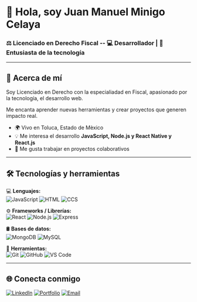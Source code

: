 # 👋 Hola, soy Juan Manuel Minigo Celaya  

### ⚖️ Licenciado en Derecho Fiscal -- 💻 Desarrollador | 🧠 Entusiasta de la tecnología 

---

## 🧾 Acerca de mí

Soy Licenciado en Derecho con la especialiadad en Fiscal,  apasionado por la tecnología, el desarrollo web.

Me encanta aprender nuevas herramientas y crear proyectos que generen impacto real.

- 🌍 Vivo en Toluca, Estado de Mèxico  
- 💡 Me interesa el desarrollo **JavaScript, Node.js y React Native y React.js**  
- 🧩 Me gusta trabajar en proyectos colaborativos 

---

## 🛠️ Tecnologías y herramientas

💻 **Lenguajes:**  
![JavaScript](https://img.shields.io/badge/JavaScript-F7DF1E?style=for-the-badge&logo=javascript&logoColor=000)
![HTML](https://img.shields.io/badge/HTML5-E34F26?style=for-the-badge&logo=html5&logoColor=fff)
![CCS](https://img.shields.io/badge/CSS3-1572B6?style=for-the-badge&logo=css3&logoColor=fff)


⚙️ **Frameworks / Librerías:**  
![React](https://img.shields.io/badge/React-61DBFB?style=for-the-badge&logo=react&logoColor=000)
![Node.js](https://img.shields.io/badge/Node.js-68A063?style=for-the-badge&logo=node.js&logoColor=fff)
![Express](https://img.shields.io/badge/Express-000000?style=for-the-badge&logo=express&logoColor=fff)

🛢️ **Bases de datos:**  
![MongoDB](https://img.shields.io/badge/MongoDB-4DB33D?style=for-the-badge&logo=mongodb&logoColor=fff)
![MySQL](https://img.shields.io/badge/MySQL-00758F?style=for-the-badge&logo=mysql&logoColor=fff)

🧰 **Herramientas:**  
![Git](https://img.shields.io/badge/Git-F05033?style=for-the-badge&logo=git&logoColor=fff)
![GitHub](https://img.shields.io/badge/GitHub-000?style=for-the-badge&logo=github&logoColor=fff)
![VS Code](https://img.shields.io/badge/VS%20Code-0078D4?style=for-the-badge&logo=visualstudiocode&logoColor=fff)

---


## 🌐 Conecta conmigo

[![LinkedIn](https://img.shields.io/badge/LinkedIn-0077B5?style=for-the-badge&logo=linkedin&logoColor=fff)](https://www.linkedin.com/in/juan-manuel-minigo-celaya-30756b261/)
[![Portfolio](https://img.shields.io/badge/🌍%20Portafolio%20Web-000?style=for-the-badge)](https://github.com/celayamanuelju)
[![Email](https://img.shields.io/badge/Email-D14836?style=for-the-badge&logo=gmail&logoColor=fff)](mailto:celayamanuelju@gmail.com)

